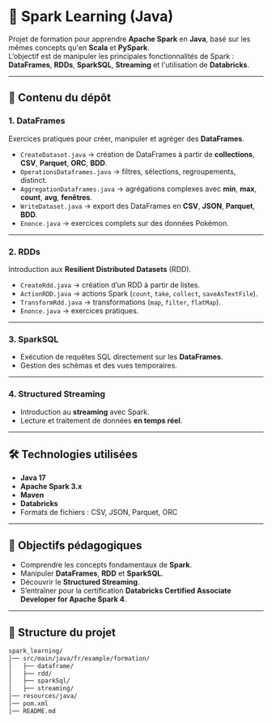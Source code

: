 # 🚀 Spark Learning (Java)

Projet de formation pour apprendre **Apache Spark** en **Java**, basé sur les mêmes concepts qu'en **Scala** et **PySpark**.  
L’objectif est de manipuler les principales fonctionnalités de Spark : **DataFrames**, **RDDs**, **SparkSQL**, **Streaming** et l'utilisation de **Databricks**.

---

## 📌 Contenu du dépôt

### **1. DataFrames**
Exercices pratiques pour créer, manipuler et agréger des **DataFrames**.

- `CreateDataset.java` → création de DataFrames à partir de **collections**, **CSV**, **Parquet**, **ORC**, **BDD**.
- `OperationsDataframes.java` → filtres, sélections, regroupements, distinct.
- `AggregationDataframes.java` → agrégations complexes avec **min**, **max**, **count**, **avg**, **fenêtres**.
- `WriteDataset.java` → export des DataFrames en **CSV**, **JSON**, **Parquet**, **BDD**.
- `Enonce.java` → exercices complets sur des données Pokémon.

---

### **2. RDDs**
Introduction aux **Resilient Distributed Datasets** (RDD).

- `CreateRdd.java` → création d’un RDD à partir de listes.
- `ActionRDD.java` → actions Spark (`count`, `take`, `collect`, `saveAsTextFile`).
- `TransformRdd.java` → transformations (`map`, `filter`, `flatMap`).
- `Enonce.java` → exercices pratiques.

---

### **3. SparkSQL**
- Exécution de requêtes SQL directement sur les **DataFrames**.
- Gestion des schémas et des vues temporaires.

---

### **4. Structured Streaming**
- Introduction au **streaming** avec Spark.
- Lecture et traitement de données **en temps réel**.

---

## 🛠️ Technologies utilisées

- **Java 17**
- **Apache Spark 3.x**
- **Maven**
- **Databricks**
- Formats de fichiers : CSV, JSON, Parquet, ORC

---

## 🎯 Objectifs pédagogiques

- Comprendre les concepts fondamentaux de **Spark**.
- Manipuler **DataFrames**, **RDD** et **SparkSQL**.
- Découvrir le **Structured Streaming**.
- S’entraîner pour la certification **Databricks Certified Associate Developer for Apache Spark 4**.

---

## 🧩 Structure du projet

```bash
spark_learning/
│── src/main/java/fr/example/formation/
│   ├── dataframe/
│   ├── rdd/
│   ├── sparkSql/
│   ├── streaming/
│── resources/java/
│── pom.xml
│── README.md

